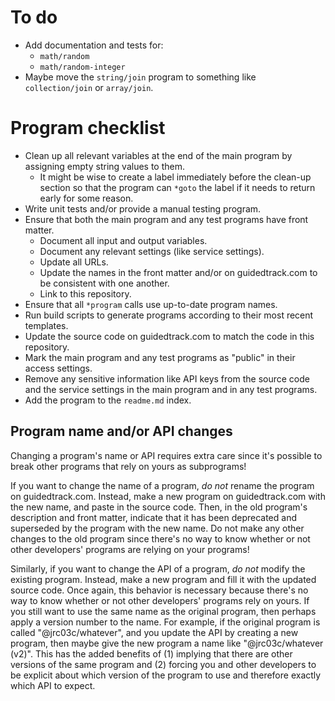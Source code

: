 # To do

- Add documentation and tests for:
  - `math/random`
  - `math/random-integer`
- Maybe move the `string/join` program to something like `collection/join` or `array/join`.

# Program checklist

- Clean up all relevant variables at the end of the main program by assigning empty string values to them.
  - It might be wise to create a label immediately before the clean-up section so that the program can `*goto` the label if it needs to return early for some reason.
- Write unit tests and/or provide a manual testing program.
- Ensure that both the main program and any test programs have front matter.
  - Document all input and output variables.
  - Document any relevant settings (like service settings).
  - Update all URLs.
  - Update the names in the front matter and/or on guidedtrack.com to be consistent with one another.
  - Link to this repository.
- Ensure that all `*program` calls use up-to-date program names.
- Run build scripts to generate programs according to their most recent templates.
- Update the source code on guidedtrack.com to match the code in this repository.
- Mark the main program and any test programs as "public" in their access settings.
- Remove any sensitive information like API keys from the source code and the service settings in the main program and in any test programs.
- Add the program to the `readme.md` index.

## Program name and/or API changes

Changing a program's name or API requires extra care since it's possible to break other programs that rely on yours as subprograms!

If you want to change the name of a program, _do not_ rename the program on guidedtrack.com. Instead, make a new program on guidedtrack.com with the new name, and paste in the source code. Then, in the old program's description and front matter, indicate that it has been deprecated and superseded by the program with the new name. Do not make any other changes to the old program since there's no way to know whether or not other developers' programs are relying on your programs!

Similarly, if you want to change the API of a program, _do not_ modify the existing program. Instead, make a new program and fill it with the updated source code. Once again, this behavior is necessary because there's no way to know whether or not other developers' programs rely on yours. If you still want to use the same name as the original program, then perhaps apply a version number to the name. For example, if the original program is called "@jrc03c/whatever", and you update the API by creating a new program, then maybe give the new program a name like "@jrc03c/whatever (v2)". This has the added benefits of (1) implying that there are other versions of the same program and (2) forcing you and other developers to be explicit about which version of the program to use and therefore exactly which API to expect.
